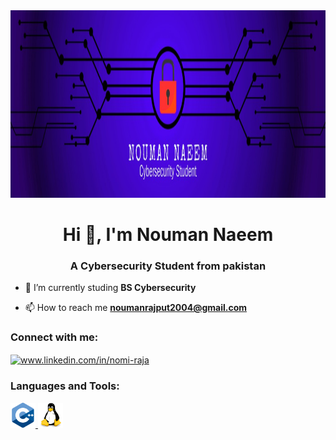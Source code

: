 <img src="https://github.com/nomi2k4/nomi2k4/blob/main/nomi2k4.jpeg" alt="nomi2k4" width="1300" height="300">
<h1 align="center">Hi 👋, I'm Nouman Naeem</h1>
<h3 align="center">A Cybersecurity Student from pakistan</h3>

- 🔭 I’m currently studing **BS Cybersecurity**

- 📫 How to reach me **noumanrajput2004@gmail.com**

<h3 align="left">Connect with me:</h3>
<p align="left">
<a href="https://linkedin.com/in/www.linkedin.com/in/nomi-raja" target="blank"><img align="center" src="https://raw.githubusercontent.com/rahuldkjain/github-profile-readme-generator/master/src/images/icons/Social/linked-in-alt.svg" alt="www.linkedin.com/in/nomi-raja" height="30" width="40" /></a>
</p>

<h3 align="left">Languages and Tools:</h3>
<p align="left"> <a href="https://www.w3schools.com/cpp/" target="_blank" rel="noreferrer"> <img src="https://raw.githubusercontent.com/devicons/devicon/master/icons/cplusplus/cplusplus-original.svg" alt="cplusplus" width="40" height="40"/> </a> <a href="https://www.linux.org/" target="_blank" rel="noreferrer"> <img src="https://raw.githubusercontent.com/devicons/devicon/master/icons/linux/linux-original.svg" alt="linux" width="40" height="40"/> </a> </p>
